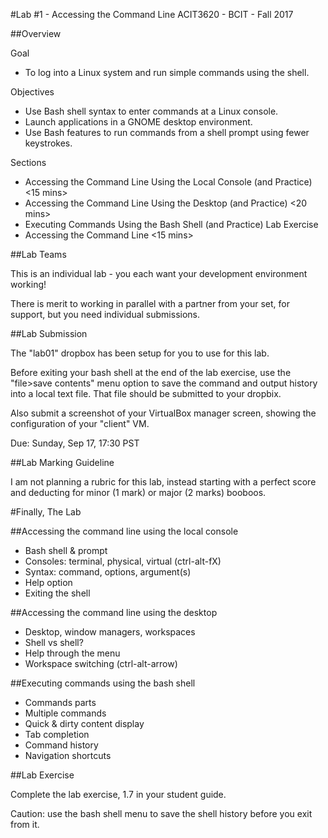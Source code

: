 #Lab #1 - Accessing the Command Line
ACIT3620 - BCIT - Fall 2017

##Overview

Goal 
- To log into a Linux system and run simple commands using
    the shell.

Objectives 
- Use Bash shell syntax to enter commands at a Linux
            console.
- Launch applications in a GNOME desktop environment.
- Use Bash features to run commands from a shell prompt
using fewer keystrokes.

Sections
- Accessing the Command Line Using the Local Console
(and Practice) <15 mins>
- Accessing the Command Line Using the Desktop (and
Practice) <20 mins>
- Executing Commands Using the Bash Shell (and Practice)
Lab Exercise
- Accessing the Command Line <15 mins>

##Lab Teams

This is an individual lab - you each want your development environment working!

There is merit to working in parallel with a partner from your set, for support,
but you need individual submissions.

##Lab Submission

The "lab01" dropbox has been setup for you to use for this lab.

Before exiting your bash shell at the end of the lab exercise,
use the "file>save contents" menu option to save the command and output history
into a local text file. That file should be submitted to your dropbix.

Also submit a screenshot of your VirtualBox manager screen, showing the
configuration of your "client" VM.

Due: Sunday, Sep 17, 17:30 PST

##Lab Marking Guideline

I am not planning a rubric for this lab, instead starting with a perfect score
and deducting for minor (1 mark) or major (2 marks) booboos.

#Finally, The Lab

##Accessing the command line using the local console

- Bash shell & prompt
- Consoles: terminal, physical, virtual (ctrl-alt-fX)
- Syntax: command, options, argument(s)
- Help option
- Exiting the shell

##Accessing the command line using the desktop

- Desktop, window managers, workspaces
- Shell vs shell?
- Help through the menu
- Workspace switching (ctrl-alt-arrow)

##Executing commands using the bash shell

- Commands parts
- Multiple commands
- Quick & dirty content display
- Tab completion
- Command history
- Navigation shortcuts

##Lab Exercise 

Complete the lab exercise, 1.7 in your student guide.

Caution: use the bash shell menu to save the shell history before you exit from it.

